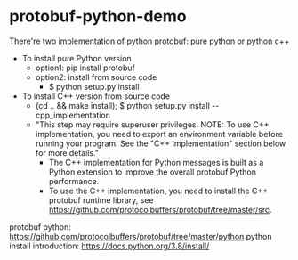 # protobuf-python-demo

There're two implementation of python protobuf: pure python or python c++
- To install pure Python version
  - option1: pip install protobuf
  - option2: install from source code
    - $ python setup.py install
- To install C++ version from source code
  - (cd .. && make install); $ python setup.py install --cpp_implementation
  - "This step may require superuser privileges. NOTE: To use C++ implementation, you need to export an environment variable before running your program. See the "C++ Implementation" section below for more details."
    - The C++ implementation for Python messages is built as a Python extension to improve the overall protobuf Python performance.
    - To use the C++ implementation, you need to install the C++ protobuf runtime library, see https://github.com/protocolbuffers/protobuf/tree/master/src.


protobuf python: https://github.com/protocolbuffers/protobuf/tree/master/python
python install introduction: https://docs.python.org/3.8/install/